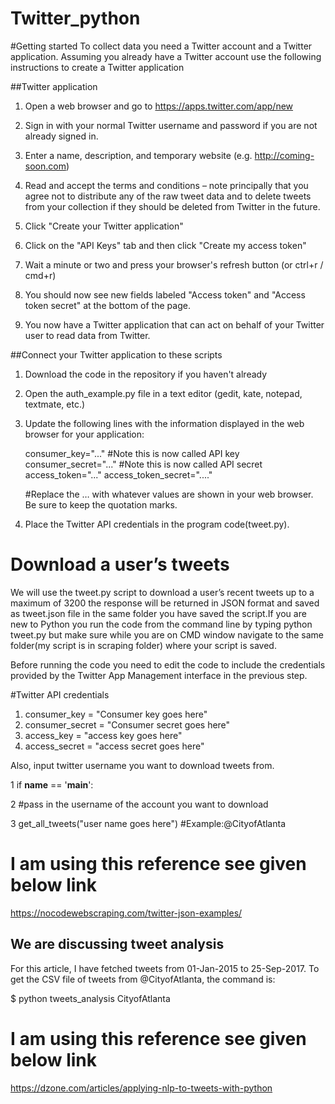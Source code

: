  # Twitter_python

 #Getting started To collect data you need a Twitter account and a Twitter application. Assuming you already have a Twitter account use the following instructions to create a Twitter application

##Twitter application

1. Open a web browser and go to https://apps.twitter.com/app/new

2. Sign in with your normal Twitter username and password if you are not already signed in.

3. Enter a name, description, and temporary website (e.g. http://coming-soon.com)

4. Read and accept the terms and conditions – note principally that you agree not to distribute any of the raw tweet data and to delete       tweets from your collection if they should be deleted from Twitter in the future.

5. Click "Create your Twitter application"

6. Click on the "API Keys" tab and then click "Create my access token"

7. Wait a minute or two and press your browser's refresh button (or ctrl+r / cmd+r)

8. You should now see new fields labeled "Access token" and "Access token secret" at the bottom of the page.

9. You now have a Twitter application that can act on behalf of your Twitter user to read data from Twitter.

##Connect your Twitter application to these scripts

1. Download the code in the repository if you haven't already

2. Open the auth_example.py file in a text editor (gedit, kate, notepad, textmate, etc.)

3. Update the following lines with the information displayed in the web browser for your application:

     consumer_key="..." #Note this is now called API key	
     consumer_secret="..." #Note this is now called API secret
     access_token="..." 
     access_token_secret="...."
    
    #Replace the … with whatever values are shown in your web browser. Be sure to keep the quotation marks.

4. Place the Twitter API credentials in the program code(tweet.py).


 # Download a user’s tweets


   We will use the tweet.py script to download a user’s recent tweets up to a maximum of 3200 the response will be returned in JSON format and saved as tweet.json file in the same folder you have saved the script.If you are new to Python you run the code from the command line by typing python tweet.py but make sure while you are on CMD window navigate to the same folder(my script is in scraping folder)  where your script is saved.
  
  
   Before running the code you need to edit the code to include the credentials provided by the Twitter App Management interface in the previous step.


#Twitter API credentials
1. consumer_key = "Consumer key goes here"
2. consumer_secret = "Consumer secret goes here"
3. access_key = "access key goes here"
4. access_secret = "access secret goes here"


Also, input twitter username you want to download tweets from.

1  if __name__ == '__main__':

2    #pass in the username of the account you want to download

3   get_all_tweets("user name goes here")  #Example:@CityofAtlanta

# I am using this reference see given below link
   
   https://nocodewebscraping.com/twitter-json-examples/


## We are discussing tweet analysis


For this article, I have fetched tweets from 01-Jan-2015 to 25-Sep-2017. To get the CSV file of tweets from @CityofAtlanta, the command is:

$ python tweets_analysis CityofAtlanta


# I am using this reference see given below link

   https://dzone.com/articles/applying-nlp-to-tweets-with-python
